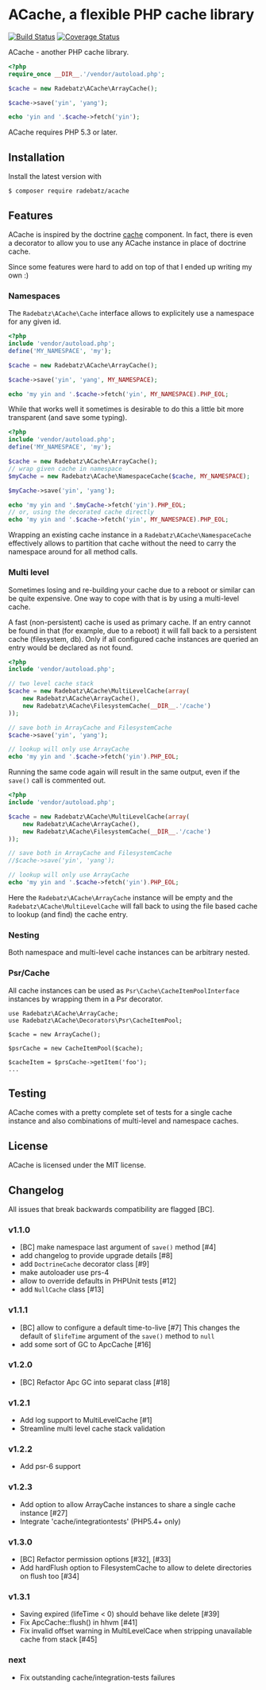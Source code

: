 ACache, a flexible PHP cache library
====================================

[![Build Status](https://travis-ci.org/DerManoMann/acache.png)](https://travis-ci.org/DerManoMann/acache)
[![Coverage Status](https://coveralls.io/repos/DerManoMann/acache/badge.png)](https://coveralls.io/r/DerManoMann/acache)

ACache - another PHP cache library.

```php
<?php
require_once __DIR__.'/vendor/autoload.php';

$cache = new Radebatz\ACache\ArrayCache();

$cache->save('yin', 'yang');

echo 'yin and '.$cache->fetch('yin');
```

ACache requires PHP 5.3 or later.


## Installation

Install the latest version with
```
$ composer require radebatz/acache
```


## Features

ACache is inspired by the doctrine [cache](https://github.com/doctrine/cache) component.
In fact, there is even a decorator to allow you to use any ACache instance in place of doctrine cache.

Since some features were hard to add on top of that I ended up writing my own :)


### Namespaces

The `Radebatz\ACache\Cache` interface allows to explicitely use a namespace for any given id.

```php
<?php
include 'vendor/autoload.php';
define('MY_NAMESPACE', 'my');

$cache = new Radebatz\ACache\ArrayCache();

$cache->save('yin', 'yang', MY_NAMESPACE);

echo 'my yin and '.$cache->fetch('yin', MY_NAMESPACE).PHP_EOL;
```

While that works well it sometimes is desirable to do this a little bit more transparent (and save some typing).

```php
<?php
include 'vendor/autoload.php';
define('MY_NAMESPACE', 'my');

$cache = new Radebatz\ACache\ArrayCache();
// wrap given cache in namespace
$myCache = new Radebatz\ACache\NamespaceCache($cache, MY_NAMESPACE);

$myCache->save('yin', 'yang');

echo 'my yin and '.$myCache->fetch('yin').PHP_EOL;
// or, using the decorated cache directly
echo 'my yin and '.$cache->fetch('yin', MY_NAMESPACE).PHP_EOL;
```

Wrapping an existing cache instance in a `Radebatz\ACache\NamespaceCache` effectively allows to partition that cache without the need to 
carry the namespace around for all method calls.


### Multi level

Sometimes losing and re-building your cache due to a reboot or similar can be quite expensive. One way to cope with that is by using a multi-level cache.

A fast (non-persistent) cache is used as primary cache. If an entry cannot be found in that (for example, due to a reboot) it will fall back to a persistent cache (filesystem, db).
Only if all configured cache instances are queried an entry would be declared as not found.

```php
<?php
include 'vendor/autoload.php';

// two level cache stack
$cache = new Radebatz\ACache\MultiLevelCache(array(
    new Radebatz\ACache\ArrayCache(),
    new Radebatz\ACache\FilesystemCache(__DIR__.'/cache')
));

// save both in ArrayCache and FilesystemCache
$cache->save('yin', 'yang');

// lookup will only use ArrayCache
echo 'my yin and '.$cache->fetch('yin').PHP_EOL;
```

Running the same code again will result in the same output, even if the `save()` call is commented out.

```php
<?php
include 'vendor/autoload.php';

$cache = new Radebatz\ACache\MultiLevelCache(array(
    new Radebatz\ACache\ArrayCache(),
    new Radebatz\ACache\FilesystemCache(__DIR__.'/cache')
));

// save both in ArrayCache and FilesystemCache
//$cache->save('yin', 'yang');

// lookup will only use ArrayCache
echo 'my yin and '.$cache->fetch('yin').PHP_EOL;
```

Here the `Radebatz\ACache\ArrayCache` instance will be empty and the `Radebatz\ACache\MultiLevelCache` will fall back to using the file based cache to lookup (and find)
the cache entry.


### Nesting

Both namespace and multi-level cache instances can be arbitrary nested.


### Psr/Cache

All cache instances can be used as `Psr\Cache\CacheItemPoolInterface` instances by wrapping them in a Psr decorator.

````
use Radebatz\ACache\ArrayCache;
use Radebatz\ACache\Decorators\Psr\CacheItemPool;

$cache = new ArrayCache();

$psrCache = new CacheItemPool($cache);

$cacheItem = $prsCache->getItem('foo');
...

````


## Testing

ACache comes with a pretty complete set of tests for a single cache instance and also
combinations of multi-level and namespace caches.


## License

ACache is licensed under the MIT license.


## Changelog
All issues that break backwards compatibility are flagged [BC].

### v1.1.0
* [BC] make namespace last argument of `save()` method [#4]
* add changelog to provide upgrade details [#8]
* add `DoctrineCache` decorator class [#9]
* make autoloader use prs-4
* allow to override defaults in PHPUnit tests [#12]
* add `NullCache` class [#13]

### v1.1.1
* [BC] allow to configure a default time-to-live [#7]
  This changes the default of `$lifeTime` argument of the `save()` method to `null`
* add some sort of GC to ApcCache [#16]

### v1.2.0
* [BC] Refactor Apc GC into separat class [#18]

### v1.2.1
* Add log support to MultiLevelCache [#1]
* Streamline multi level cache stack validation

### v1.2.2
* Add psr-6 support

### v1.2.3
* Add option to allow ArrayCache instances to share a single cache instance [#27]
* Integrate 'cache/integrationtests' (PHP5.4+ only)

### v1.3.0
* [BC] Refactor permission options [#32], [#33]
* Add hardFlush option to FilesystemCache to allow to delete directories on flush too [#34]

### v1.3.1
* Saving expired (lifeTime < 0) should behave like delete [#39]
* Fix ApcCache::flush() in hhvm [#41]
* Fix invalid offset warning in MultiLevelCace when stripping unavailable cache from stack [#45]

### next
* Fix outstanding cache/integration-tests failures
